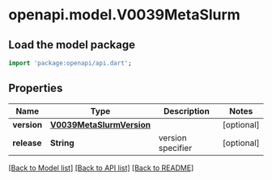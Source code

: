 # openapi.model.V0039MetaSlurm

## Load the model package
```dart
import 'package:openapi/api.dart';
```

## Properties
Name | Type | Description | Notes
------------ | ------------- | ------------- | -------------
**version** | [**V0039MetaSlurmVersion**](V0039MetaSlurmVersion.md) |  | [optional] 
**release** | **String** | version specifier | [optional] 

[[Back to Model list]](../README.md#documentation-for-models) [[Back to API list]](../README.md#documentation-for-api-endpoints) [[Back to README]](../README.md)


